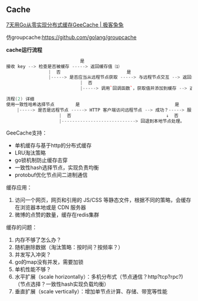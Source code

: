 ## Cache
[7天用Go从零实现分布式缓存GeeCache | 极客兔兔](https://geektutu.com/post/geecache.html)

仿groupcache:https://github.com/golang/groupcache

**cache运行流程**

```cpp
                            是
接收 key --> 检查是否被缓存 -----> 返回缓存值 ⑴
                |  否                         是
                |-----> 是否应当从远程节点获取 -----> 与远程节点交互 --> 返回缓存值 ⑵
                            |  否
                            |-----> 调用`回调函数`，获取值并添加到缓存 --> 返回缓存值 ⑶

流程(2) 详细
使用一致性哈希选择节点        是                                    是
    |-----> 是否是远程节点 -----> HTTP 客户端访问远程节点 --> 成功？-----> 服务端返回返回值
                    |  否                                    ↓  否
                    |----------------------------> 回退到本地节点处理。

```

GeeCache支持：
- 单机缓存与基于http的分布式缓存
- LRU淘汰策略
- go锁机制防止缓存击穿
- 一致性hash选择节点，实现负责均衡
- protobuf优化节点间二进制通信

缓存应用：
1. 访问一个网页，网页和引用的 JS/CSS 等静态文件，根据不同的策略，会缓存在浏览器本地或是 CDN 服务器
2. 微博的点赞的数量，缓存在redis集群

缓存的问题：
1. 内存不够了怎么办？
  1. 随机删除数据（淘汰策略：按时间？按频率？）
2. 并发写入冲突？
  1. go的map没有并发，需要加锁
3. 单机性能不够？
  1. 水平扩展（scale horizontally）：多机分布式（节点通信？http?tcp?rpc?)（节点选择？一致性hash实现负载均衡）
  2. 垂直扩展（scale vertically）：增加单节点计算、存储、带宽等性能
